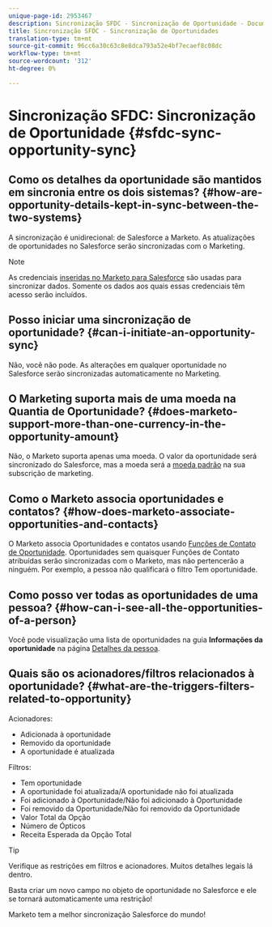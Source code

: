 ```yaml
---
unique-page-id: 2953467
description: Sincronização SFDC - Sincronização de Oportunidade - Documentos do Marketing - Documentação do produto
title: Sincronização SFDC - Sincronização de Oportunidades
translation-type: tm+mt
source-git-commit: 96cc6a30c63c8e8dca793a52e4bf7ecaef8c08dc
workflow-type: tm+mt
source-wordcount: '312'
ht-degree: 0%

---
```



# Sincronização SFDC: Sincronização de Oportunidade {#sfdc-sync-opportunity-sync}

## Como os detalhes da oportunidade são mantidos em sincronia entre os dois sistemas? {#how-are-opportunity-details-kept-in-sync-between-the-two-systems}

A sincronização é unidirecional: de Salesforce a Marketo. As atualizações de oportunidades no Salesforce serão sincronizadas com o Marketing.

>[!NOTE]
>
>As credenciais [inseridas no Marketo para Salesforce](../../../../product-docs/crm-sync/salesforce-sync/setup/enterprise-unlimited-edition/step-2-of-3-create-a-salesforce-user-for-marketo-enterprise-unlimited.md) são usadas para sincronizar dados. Somente os dados aos quais essas credenciais têm acesso serão incluídos.

## Posso iniciar uma sincronização de oportunidade? {#can-i-initiate-an-opportunity-sync}

Não, você não pode. As alterações em qualquer oportunidade no Salesforce serão sincronizadas automaticamente no Marketing.

## O Marketing suporta mais de uma moeda na Quantia de Oportunidade? {#does-marketo-support-more-than-one-currency-in-the-opportunity-amount}

Não, o Marketo suporta apenas uma moeda. O valor da oportunidade será sincronizado do Salesforce, mas a moeda será a [moeda padrão](https://docs.marketo.com/display/DOCS/Set+Default+Location+Settings+for+a+Subscription#SetDefaultLocationSettingsforaSubscription-SettheDefaultCurrencySettingsforaSubscription) na sua subscrição de marketing.

## Como o Marketo associa oportunidades e contatos? {#how-does-marketo-associate-opportunities-and-contacts}

O Marketo associa Oportunidades e contatos usando [Funções de Contato de Oportunidade](https://help.salesforce.com/HTViewHelpDoc?id=contactroles.htm). Oportunidades sem quaisquer Funções de Contato atribuídas serão sincronizadas com o Marketo, mas não pertencerão a ninguém. Por exemplo, a pessoa não qualificará o filtro Tem oportunidade.

## Como posso ver todas as oportunidades de uma pessoa? {#how-can-i-see-all-the-opportunities-of-a-person}

Você pode visualização uma lista de oportunidades na guia **Informações da oportunidade** na página [Detalhes da pessoa](../../../../product-docs/core-marketo-concepts/smart-lists-and-static-lists/managing-people-in-smart-lists/using-the-person-detail-page.md).

## Quais são os acionadores/filtros relacionados à oportunidade? {#what-are-the-triggers-filters-related-to-opportunity}

Acionadores:

* Adicionada à oportunidade
* Removido da oportunidade
* A oportunidade é atualizada

Filtros:

* Tem oportunidade
* A oportunidade foi atualizada/A oportunidade não foi atualizada
* Foi adicionado à Oportunidade/Não foi adicionado à Oportunidade
* Foi removido da Oportunidade/Não foi removido da Oportunidade
* Valor Total da Opção
* Número de Ópticos
* Receita Esperada da Opção Total

>[!TIP]
>
>Verifique as restrições em filtros e acionadores. Muitos detalhes legais lá dentro.
>
>Basta criar um novo campo no objeto de oportunidade no Salesforce e ele se tornará automaticamente uma restrição!

Marketo tem a melhor sincronização Salesforce do mundo!